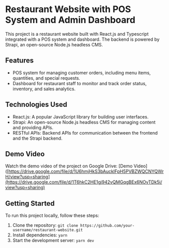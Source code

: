 # Restaurant Website with POS System and Admin Dashboard

This project is a restaurant website built with React.js and Typescript integrated with a POS system and dashboard. The backend is powered by Strapi, an open-source Node.js headless CMS.

## Features

- POS system for managing customer orders, including menu items, quantities, and special requests.
- Dashboard for restaurant staff to monitor and track order status, inventory, and sales analytics.

## Technologies Used

- React.js: A popular JavaScript library for building user interfaces.
- Strapi: An open-source Node.js headless CMS for managing content and providing APIs.
- RESTful APIs: Backend APIs for communication between the frontend and the Strapi backend.

## Demo Video

Watch the demo video of the project on Google Drive: [Demo Video]([https://drive.google.com/file/d/1U6hmjHkS3bAuckIFpH5PVBZWQCNYQWrH/view?usp=sharing](https://drive.google.com/file/d/1T6hkC2HE1gj942vQMGqgBEx6NOvTDk5i/view?usp=sharing)

## Getting Started

To run this project locally, follow these steps:

1. Clone the repository: `git clone https://github.com/your-username/restaurant-website.git`
2. Install dependencies: `yarn`
3. Start the development server: `yarn dev`
